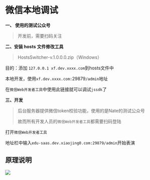 # 微信本地调试

**一、 使用的测试公众号**

> 开发前，需要扫码关注



**二、安装 hosts 文件修改工具**

> HostsSwitcher-v.1.0.0.0.zip（Windows）

目的：添加 `127.0.0.1 xf.dev.xxxx.com`到hosts文件中

本地开发，使用`xf.dev.xxxx.com:`29879`/admin`地址

在`微信Web开发者工具`中使用此链接就可以调试`jssdk`了



**三、开发**

> 后台服务器提供微信token校验功能，使用的是Nate的测试公众号
>
> 故而所有开发人员的`微信Web开发者工具`都需要扫码登陆

打开`微信Web开发者工具`

地址栏中输入`edu-saas.dev.xiaojing0.com:29879/admin`开始表演

## 原理说明 <a id="&#x539F;&#x7406;&#x8BF4;&#x660E;"></a>

![](https://xiaojing0.gitbooks.io/web-manual/content/assets/%E5%85%AC%E4%BC%97%E5%8F%B7%E8%B0%83%E8%AF%95%E9%80%BB%E8%BE%91.png)

